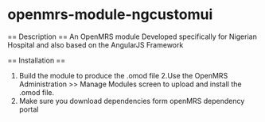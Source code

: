 # openmrs-module-ngcustomui

== Description ==
An OpenMRS module Developed specifically for Nigerian Hospital and also based on the AngularJS Framework

== Installation ==

1. Build the module to produce the .omod file
2.Use the OpenMRS Administration >> Manage Modules screen to upload and install the .omod file.
3. Make sure you download dependencies form openMRS dependency portal
